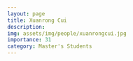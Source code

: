 ```yaml
---
layout: page
title: Xuanrong Cui
description: 
img: assets/img/people/xuanrongcui.jpg
importance: 31
category: Master's Students
---
```


